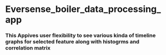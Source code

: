 # Eversense_boiler_data_processing_app

### This Appives user flexibility to see various kinda of timeline graphs for selected feature along with histogrms and correlation matrix
